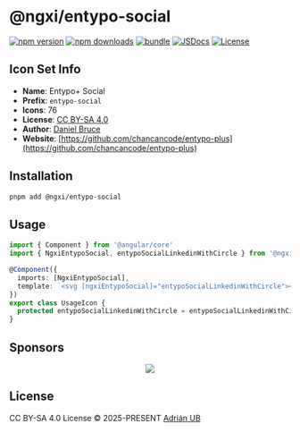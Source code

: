 # @ngxi/entypo-social

[![npm version][npm-version-src]][npm-version-href]
[![npm downloads][npm-downloads-src]][npm-downloads-href]
[![bundle][bundle-src]][bundle-href]
[![JSDocs][jsdocs-src]][jsdocs-href]
[![License][license-src]][license-href]

## Icon Set Info

- **Name**: Entypo+ Social
- **Prefix**: `entypo-social`
- **Icons**: 76
- **License**: [CC BY-SA 4.0](https://creativecommons.org/licenses/by-sa/4.0/)
- **Author**: [Daniel Bruce](https://github.com/chancancode/entypo-plus)
- **Website**: [https://github.com/chancancode/entypo-plus](https://github.com/chancancode/entypo-plus)

## Installation

```sh
pnpm add @ngxi/entypo-social
```

## Usage

```ts
import { Component } from '@angular/core'
import { NgxiEntypoSocial, entypoSocialLinkedinWithCircle } from '@ngxi/entypo-social'

@Component({
  imports: [NgxiEntypoSocial],
  template: `<svg [ngxiEntypoSocial]="entypoSocialLinkedinWithCircle"></svg>`
})
export class UsageIcon {
  protected entypoSocialLinkedinWithCircle = entypoSocialLinkedinWithCircle
}
```

## Sponsors

<p align="center">
  <a href="https://cdn.jsdelivr.net/gh/adrian-ub/static/sponsors.svg">
    <img src='https://cdn.jsdelivr.net/gh/adrian-ub/static/sponsors.svg'/>
  </a>
</p>

## License

CC BY-SA 4.0 License © 2025-PRESENT [Adrián UB](https://github.com/adrian-ub)

<!-- Badges -->

[npm-version-src]: https://img.shields.io/npm/v/@ngxi/entypo-social?style=flat&colorA=080f12&colorB=1fa669
[npm-version-href]: https://npmjs.com/package/@ngxi/entypo-social
[npm-downloads-src]: https://img.shields.io/npm/dm/@ngxi/entypo-social?style=flat&colorA=080f12&colorB=1fa669
[npm-downloads-href]: https://npmjs.com/package/@ngxi/entypo-social
[bundle-src]: https://img.shields.io/bundlephobia/minzip/@ngxi/entypo-social?style=flat&colorA=080f12&colorB=1fa669&label=minzip
[bundle-href]: https://bundlephobia.com/result?p=@ngxi/entypo-social
[license-src]: https://img.shields.io/npm/l/@ngxi/entypo-social?style=flat&colorA=080f12&colorB=1fa669
[license-href]: https://github.com/adrian-ub/ngxi/blob/main/LICENSE
[jsdocs-src]: https://img.shields.io/badge/jsdocs-reference-080f12?style=flat&colorA=080f12&colorB=1fa669
[jsdocs-href]: https://www.jsdocs.io/package/@ngxi/entypo-social

